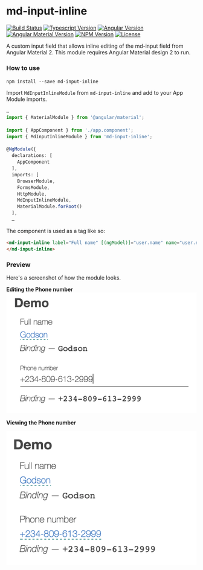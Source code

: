 # md-input-inline

[![Build Status](https://travis-ci.org/gottsohn/md-input-inline.svg?branch=master)](https://travis-ci.org/gottsohn/md-input-inline)
[![Typescript Version][typescript-image]][typescript-url]
[![Angular Version][ng2-image]][ng2-url]
[![Angular Material Version][ng-md-image]][ng-md-url]
[![NPM Version][npm-image]][npm-url]
[![License][license-image]][license-url]


A custom input field that allows inline editing of the md-input field from Angular Material 2.
This module requires Angular Material design 2 to run.


### How to use

`npm install --save md-input-inline`


Import `MdInputInlineModule` from `md-input-inline` and add to your App Module imports.


```ts
…
import { MaterialModule } from '@angular/material';

import { AppComponent } from './app.component';
import { MdInputInlineModule } from 'md-input-inline';

@NgModule({
  declarations: [
    AppComponent
  ],
  imports: [
    BrowserModule,
    FormsModule,
    HttpModule,
    MdInputInlineModule,
    MaterialModule.forRoot()
  ],
  …
```

The component is used as a tag like so:
```html
<md-input-inline label="Full name" [(ngModel)]="user.name" name="user.name">
</md-input-inline>
```

### Preview

Here's a screenshot of how the module looks.

**Editing the Phone number**
![Editing](./demo/assets/editing.png)

**Viewing the Phone number**

![Editing](./demo/assets/viewing.png)



[typescript-image]: https://img.shields.io/badge/Typescript-blue.svg
[typescript-url]: https://www.typescriptlang.org
[npm-image]: https://img.shields.io/npm/v/md-input-inline.svg
[npm-url]: https://npmjs.org/package/md-input-inline
[ng2-image]: https://img.shields.io/badge/Angular-2.0.0-red.svg
[ng2-url]: https://angular.io/
[ng-md-image]: https://img.shields.io/badge/Angular--MD-2.0.0-red.svg
[ng-md-url]: https://github.com/angular/material2
[license-image]: https://img.shields.io/badge/License-MIT-red.svg
[license-url]: LICENSE
